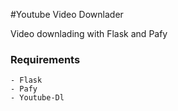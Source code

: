 #Youtube Video Downlader

Video downlading with Flask and Pafy


### Requirements

    - Flask
    - Pafy
    - Youtube-Dl




